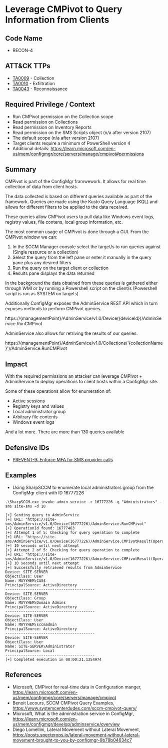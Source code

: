 # Leverage CMPivot to Query Information from Clients
## Code Name
- RECON-4

## ATT&CK TTPs
- [TA0009](https://attack.mitre.org/tactics/TA0009/) - Collection
- [TA0010](https://attack.mitre.org/tactics/TA0010/) - Exfiltration
- [TA0043](https://attack.mitre.org/tactics/TA0043/) - Reconnaissance

## Required Privilege / Context
- Run CMPivot permission on the Collection scope
- Read permission on Collections
- Read permission on Inventory Reports
- Read permission on the SMS Scripts object (n/a after version 2107)
- The default scope (n/a after version 2107)
- Target clients require a minimum of PowerShell version 4
- Additional details: https://learn.microsoft.com/en-us/mem/configmgr/core/servers/manage/cmpivot#permissions

## Summary
CMPivot is part of the ConfigMgr framwework. It allows for real time collection of data from client hosts.

The data collected is based on different queries available as part of the framework. Queries are made using the Kusto Query Language (KQL) and allows for different filters to be applied to the data received.

These queries allow CMPivot users to pull data like Windows event logs, registry values, file contens, local group information, etc.

The most common usage of CMPivot is done through a GUI. From the CMPivot window we can:
1. In the SCCM Manager console select the target/s to run queries against (Single resource or a collection)
2. Select the query from the left pane or enter it manually in the query pane plus any desired filters
3. Run the query on the target client or collection
4. Results pane displays the data returned

In the background the data obtained from these queries is gathered either through WMI or by running a Powershell script on the client/s (Powershell script is run as SYSTEM on targets)
   
Additionally ConfigMgr exposes the AdminService REST API which in turn exposes methods to perform CMPivot queries.

https://{managementPoint}/AdminService/v1.0/Device({deviceId})/AdminService.RunCMPivot

AdminService also allows for retriving the results of our queries.

https://{managementPoint}/AdminService/v1.0/Collections('{collectionName}')/AdminService.RunCMPivot


## Impact
With the required permissions an attacker can leverage CMPivot + AdminService to deploy operations to client hosts within a ConfigMgr site.

Some of these operations allow for enumeration of:

  - Active sessions
  - Registry keys and values
  - Local administrator group
  - Arbitrary file contents
  - Windows event logs

And a lot more. There are more than 130 queries available

## Defensive IDs
- [PREVENT-9: Enforce MFA for SMS provider calls](../../../defense-techniques/PREVENT/PREVENT-9/prevent-9_description.md)

## Examples

- Using SharpSCCM to enumerate local administrators group from the ConfigMgr client with ID 16777226
```
.\SharpSCCM.exe invoke admin-service -r 16777226 -q "Administrators" -sms site-sms -d 10

[+] Sending query to AdminService
[+] URL: "https://site-sms/AdminService/v1.0/Device(16777226)/AdminService.RunCMPivot"
[+] OperationId found: 16777463
[+] Attempt 1 of 5: Checking for query operation to complete
[+] URL: "https://site-sms/AdminService/v1.0/Device(16777226)/AdminService.CMPivotResult(OperationId=16777463)"
[+] 10 seconds until next attempt
[+] Attempt 2 of 5: Checking for query operation to complete
[+] URL: "https://site-sms/AdminService/v1.0/Device(16777226)/AdminService.CMPivotResult(OperationId=16777463)"
[+] 10 seconds until next attempt
[+] Successfully retrieved results from AdminService
Device: SITE-SERVER
ObjectClass: User
Name: MAYYHEM\CAS$
PrincipalSource: ActiveDirectory
----------------------------------------
Device: SITE-SERVER
ObjectClass: Group
Name: MAYYHEM\Domain Admins
PrincipalSource: ActiveDirectory
----------------------------------------
Device: SITE-SERVER
ObjectClass: User
Name: MAYYHEM\sccmadmin
PrincipalSource: ActiveDirectory
----------------------------------------
Device: SITE-SERVER
ObjectClass: User
Name: SITE-SERVER\Administrator
PrincipalSource: Local
----------------------------------------
[+] Completed execution in 00:00:21.1354974
```

## References
- Microsoft, CMPivot for real-time data in Configuration manger, https://learn.microsoft.com/en-us/mem/configmgr/core/servers/manage/cmpivot
- Benoit Lecours, SCCM CMPivot Query Examples, https://www.systemcenterdudes.com/sccm-cmpivot-query/
- Microsoft, What is the administration service in ConfigMgr, https://learn.microsoft.com/en-us/mem/configmgr/develop/adminservice/overview
- Diego Lomellini, Lateral Movement without Lateral Movement, https://posts.specterops.io/lateral-movement-without-lateral-movement-brought-to-you-by-configmgr-9b79b04634c7
